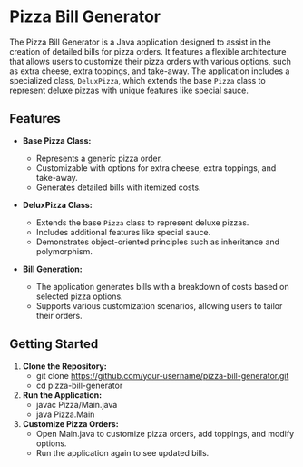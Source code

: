 # Pizza Bill Generator

The Pizza Bill Generator is a Java application designed to assist in the creation of detailed bills for pizza orders. It features a flexible architecture that allows users to customize their pizza orders with various options, such as extra cheese, extra toppings, and take-away. The application includes a specialized class, `DeluxPizza`, which extends the base `Pizza` class to represent deluxe pizzas with unique features like special sauce.

## Features

- **Base Pizza Class:**
  - Represents a generic pizza order.
  - Customizable with options for extra cheese, extra toppings, and take-away.
  - Generates detailed bills with itemized costs.

- **DeluxPizza Class:**
  - Extends the base `Pizza` class to represent deluxe pizzas.
  - Includes additional features like special sauce.
  - Demonstrates object-oriented principles such as inheritance and polymorphism.

- **Bill Generation:**
  - The application generates bills with a breakdown of costs based on selected pizza options.
  - Supports various customization scenarios, allowing users to tailor their orders.

## Getting Started
1. **Clone the Repository:**
   - git clone https://github.com/your-username/pizza-bill-generator.git
   - cd pizza-bill-generator  
2. **Run the Application:**
   - javac Pizza/Main.java
   - java Pizza.Main  
3. **Customize Pizza Orders:**
   - Open Main.java to customize pizza orders, add toppings, and modify options.
   - Run the application again to see updated bills.
